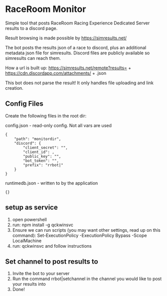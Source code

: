 # RaceRoom Monitor
Simple tool that posts RaceRoom Racing Experience Dedicated Server results to a discord page.

Result browsing is made possible by https://simresults.net/

The bot posts the results json of a race to discord, plus an additional metadata json file for simresults. Discord files are publicly available so simresults can reach them.

How a url is built up: https://simresults.net/remote?results= + https://cdn.discordapp.com/attachments/ + <uniquepath>.json

This bot does not parse the result! It only handles file uploading and link creation.

## Config Files
Create the following files in the root dir:

config.json - read-only config. Not all vars are used
```
{
    "path": "monitordir",
    "discord": {
        "client_secret": "",
        "client_id": ,
        "public_key": "",
        "bot_token": "",
        "prefix": "rrbot|"
    }
}
```

runtimedb.json - written to by the application
```
{}
```

## setup as service
1. open powershell
2. run: npm install -g qckwinsvc
3. Ensure we can run scripts (you may want other settings, read up on this command): Set-ExecutionPolicy -ExecutionPolicy Bypass -Scope LocalMachine
4. run: qckwinsvc and follow instructions

## Set channel to post results to
1. Invite the bot to your server
2. Run the command rrbot|setchannel in the channel you would like to post your results into
3. Done!
